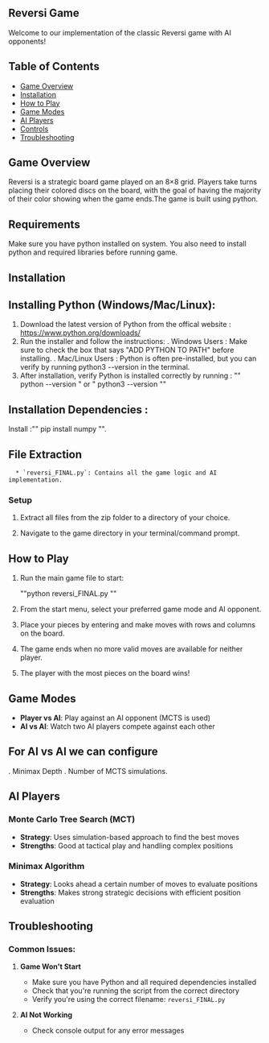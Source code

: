 
## Reversi Game

Welcome to our implementation of the classic Reversi game with AI opponents!


## Table of Contents
- [Game Overview](#game-overview)
- [Installation](#installation)
- [How to Play](#how-to-play)
- [Game Modes](#game-modes)
- [AI Players](#ai-players)
- [Controls](#controls)
- [Troubleshooting](#troubleshooting)

## Game Overview

Reversi is a strategic board game played on an 8×8 grid. Players take turns placing their colored discs on the board, with the goal of having the majority of their color showing when the game ends.The game is built using python.


## Requirements 
Make sure you have python installed on system. You also need to install python and required libraries before running game.


## Installation
## Installing Python (Windows/Mac/Linux):
 1. Download the latest version of Python from the  offical website :
     https://www.python.org/downloads/
 2. Run the installer and follow the instructions:
    . Windows Users : Make sure to check the box that says "ADD PYTHON TO PATH" before installing.
    . Mac/Linux Users : Python is often pre-installed, but you can verify by running python3 --version in the terminal.
  3. After installation, verify Python is installed correctly by running :
     "" python --version " or " python3 --version  ""        
##    Installation Dependencies :
 Install :"" pip install numpy "".
 ## File Extraction 
      * `reversi_FINAL.py`: Contains all the game logic and AI implementation.

### Setup
1. Extract all files from the zip folder to a directory of your choice.
   
2. Navigate to the game directory in your terminal/command prompt.

## How to Play

1. Run the main game file to start:
   
   ""python reversi_FINAL.py ""
   
2. From the start menu, select your preferred game mode and AI opponent.
3. Place your pieces by entering and make moves with rows and columns on the board.
4. The game ends when no more valid moves are available for neither player.
5. The player with the most pieces on the board wins!

## Game Modes


- **Player vs AI**: Play against an AI opponent (MCTS is used)
- **AI vs AI**: Watch two AI players compete against each other
## For AI vs AI we can configure 
   . Minimax Depth 
   . Number of MCTS simulations.

## AI Players

### Monte Carlo Tree Search (MCT)

- **Strategy**: Uses simulation-based approach to find the best moves
- **Strengths**: Good at tactical play and handling complex positions

### Minimax Algorithm

- **Strategy**: Looks ahead a certain number of moves to evaluate positions
- **Strengths**: Makes strong strategic decisions with efficient position evaluation


## Troubleshooting

### Common Issues:

1. **Game Won't Start**
   - Make sure you have Python and all required dependencies installed
   - Check that you're running the script from the correct directory
   - Verify you're using the correct filename: `reversi_FINAL.py`


2. **AI Not Working**
   - Check console output for any error messages
   
